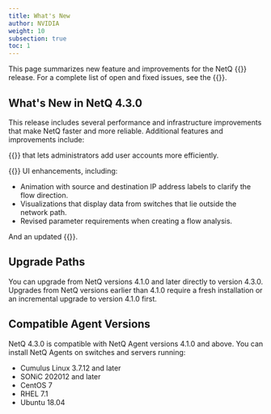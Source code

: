 ```yaml
---
title: What's New
author: NVIDIA
weight: 10
subsection: true
toc: 1
---
```


This page summarizes new feature and improvements for the NetQ {{<version>}} release. For a complete list of open and fixed issues, see the {{<link title="NVIDIA NetQ 4.3 Release Notes" text="release notes">}}.

<!-- vale off -->
## What's New in NetQ 4.3.0
<!-- vale on -->

This release includes several performance and infrastructure improvements that make NetQ faster and more reliable. Additional features and improvements include: 

{{<link title="SSO Authentication" text="SSO configuration">}} that lets administrators add user accounts more efficiently.

{{<link title="Flow Analysis" text="Flow analysis">}} UI enhancements, including:

- Animation with source and destination IP address labels to clarify the flow direction.
- Visualizations that display data from switches that lie outside the network path.
- Revised parameter requirements when creating a flow analysis.

And an updated {{<exlink url="https://docs.nvidia.com/networking-ethernet-software/knowledge-base/Support/Licensing/NetQ-Cookie-Policy/" text="cookie policy">}}.

## Upgrade Paths

You can upgrade from NetQ versions 4.1.0 and later directly to version 4.3.0. Upgrades from NetQ versions earlier than 4.1.0 require a fresh installation or an incremental upgrade to version 4.1.0 first.
## Compatible Agent Versions

NetQ 4.3.0 is compatible with NetQ Agent versions 4.1.0 and above. You can install NetQ Agents on switches and servers running:

- Cumulus Linux 3.7.12 and later
- SONiC 202012 and later
- CentOS 7
- RHEL 7.1
- Ubuntu 18.04


